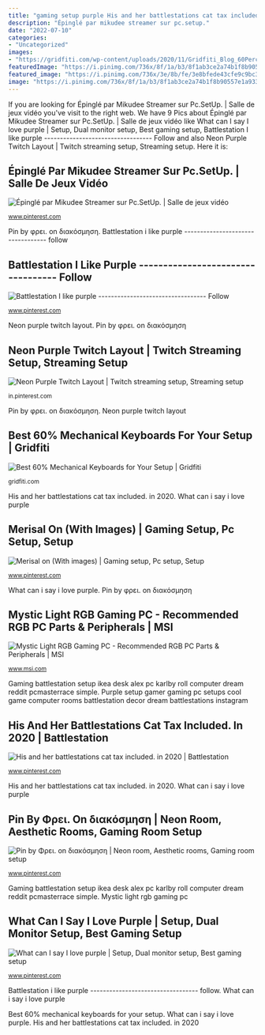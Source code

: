 ```yaml
---
title: "gaming setup purple His and her battlestations cat tax included. in 2020"
description: "Épinglé par mikudee streamer sur pc.setup."
date: "2022-07-10"
categories:
- "Uncategorized"
images:
- "https://gridfiti.com/wp-content/uploads/2020/11/Gridfiti_Blog_60PercentKeyboards_Pok3r.jpg"
featuredImage: "https://i.pinimg.com/736x/8f/1a/b3/8f1ab3ce2a74b1f8b90557e1a9333b2b.jpg"
featured_image: "https://i.pinimg.com/736x/3e/8b/fe/3e8bfede43cfe9c9bc3a423bf289e01c.jpg"
image: "https://i.pinimg.com/736x/8f/1a/b3/8f1ab3ce2a74b1f8b90557e1a9333b2b.jpg"
---
```


If you are looking for Épinglé par Mikudee Streamer sur Pc.SetUp. | Salle de jeux vidéo you've visit to the right web. We have 9 Pics about Épinglé par Mikudee Streamer sur Pc.SetUp. | Salle de jeux vidéo like What can I say I love purple | Setup, Dual monitor setup, Best gaming setup, Battlestation I like purple ---------------------------------- Follow and also Neon Purple Twitch Layout | Twitch streaming setup, Streaming setup. Here it is:

## Épinglé Par Mikudee Streamer Sur Pc.SetUp. | Salle De Jeux Vidéo

![Épinglé par Mikudee Streamer sur Pc.SetUp. | Salle de jeux vidéo](https://i.pinimg.com/736x/c7/12/e1/c712e159139a9f8510b256733f103ee8.jpg "Pin by φρει. on διακόσμηση")

<small>www.pinterest.com</small>

Pin by φρει. on διακόσμηση. Battlestation i like purple ---------------------------------- follow

## Battlestation I Like Purple ---------------------------------- Follow

![Battlestation I like purple ---------------------------------- Follow](https://i.pinimg.com/736x/62/c0/0b/62c00b5eb127e890b46769b0ded8cf0e.jpg "Mystic light rgb gaming pc")

<small>www.pinterest.com</small>

Neon purple twitch layout. Pin by φρει. on διακόσμηση

## Neon Purple Twitch Layout | Twitch Streaming Setup, Streaming Setup

![Neon Purple Twitch Layout | Twitch streaming setup, Streaming setup](https://i.pinimg.com/736x/8f/1a/b3/8f1ab3ce2a74b1f8b90557e1a9333b2b.jpg "Merisal on (with images)")

<small>in.pinterest.com</small>

Pin by φρει. on διακόσμηση. Neon purple twitch layout

## Best 60% Mechanical Keyboards For Your Setup | Gridfiti

![Best 60% Mechanical Keyboards for Your Setup | Gridfiti](https://gridfiti.com/wp-content/uploads/2020/11/Gridfiti_Blog_60PercentKeyboards_Pok3r.jpg "Épinglé par mikudee streamer sur pc.setup.")

<small>gridfiti.com</small>

His and her battlestations cat tax included. in 2020. What can i say i love purple

## Merisal On (With Images) | Gaming Setup, Pc Setup, Setup

![Merisal on (With images) | Gaming setup, Pc setup, Setup](https://i.pinimg.com/originals/12/42/fe/1242fe7af206d2cb90467cfc0401c963.jpg "Gaming battlestation setup ikea desk alex pc karlby roll computer dream reddit pcmasterrace simple")

<small>www.pinterest.com</small>

What can i say i love purple. Pin by φρει. on διακόσμηση

## Mystic Light RGB Gaming PC - Recommended RGB PC Parts &amp; Peripherals | MSI

![Mystic Light RGB Gaming PC - Recommended RGB PC Parts &amp; Peripherals | MSI](https://storage-asset.msi.com/global/picture/wallpaper/mysticlight-photo-2560x1440.jpg "Gaming battlestation setup ikea desk alex pc karlby roll computer dream reddit pcmasterrace simple")

<small>www.msi.com</small>

Gaming battlestation setup ikea desk alex pc karlby roll computer dream reddit pcmasterrace simple. Purple setup gamer gaming pc setups cool game computer rooms battlestation decor dream battlestations instagram

## His And Her Battlestations Cat Tax Included. In 2020 | Battlestation

![His and her battlestations cat tax included. in 2020 | Battlestation](https://i.pinimg.com/736x/db/9c/43/db9c43545208c542efbb280dc4a4cb07.jpg "Keyboards setup percent gridfiti oghma")

<small>www.pinterest.com</small>

His and her battlestations cat tax included. in 2020. What can i say i love purple

## Pin By Φρει. On διακόσμηση | Neon Room, Aesthetic Rooms, Gaming Room Setup

![Pin by Φρει. on διακόσμηση | Neon room, Aesthetic rooms, Gaming room setup](https://i.pinimg.com/736x/8b/69/40/8b6940be0c37735a88e5a019364459af.jpg "Épinglé par mikudee streamer sur pc.setup.")

<small>www.pinterest.com</small>

Gaming battlestation setup ikea desk alex pc karlby roll computer dream reddit pcmasterrace simple. Mystic light rgb gaming pc

## What Can I Say I Love Purple | Setup, Dual Monitor Setup, Best Gaming Setup

![What can I say I love purple | Setup, Dual monitor setup, Best gaming setup](https://i.pinimg.com/736x/3e/8b/fe/3e8bfede43cfe9c9bc3a423bf289e01c.jpg "Merisal on (with images)")

<small>www.pinterest.com</small>

Battlestation i like purple ---------------------------------- follow. What can i say i love purple

Best 60% mechanical keyboards for your setup. What can i say i love purple. His and her battlestations cat tax included. in 2020

